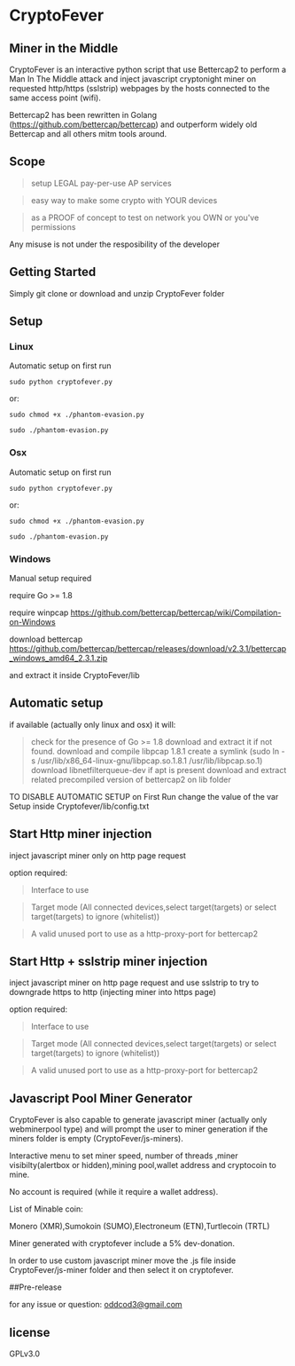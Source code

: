 # CryptoFever

## Miner in the Middle

CryptoFever is an interactive python script that use Bettercap2 to perform 
a Man In The Middle attack and inject javascript cryptonight miner on requested http/https (sslstrip) webpages
by the hosts connected to the same access point (wifi).

Bettercap2 has been rewritten in Golang (https://github.com/bettercap/bettercap) and outperform widely old Bettercap 
and all others mitm tools around.

## Scope

> setup LEGAL pay-per-use AP services

> easy way to make some crypto with YOUR devices 

> as a PROOF of concept to test on network you OWN or you've permissions

Any misuse is not under the resposibility of the developer

## Getting Started

Simply git clone or download and unzip CryptoFever folder

## Setup

### Linux

Automatic setup on first run

```
sudo python cryptofever.py 
```
or:
```
sudo chmod +x ./phantom-evasion.py

sudo ./phantom-evasion.py

```

### Osx

Automatic setup on first run

```
sudo python cryptofever.py 
```
or:
```
sudo chmod +x ./phantom-evasion.py

sudo ./phantom-evasion.py

```
 

### Windows

Manual setup required

require Go >= 1.8 

require winpcap https://github.com/bettercap/bettercap/wiki/Compilation-on-Windows

download bettercap https://github.com/bettercap/bettercap/releases/download/v2.3.1/bettercap_windows_amd64_2.3.1.zip

and extract it inside CryptoFever/lib 


## Automatic setup 

if available (actually only linux and osx) it will:

> check for the presence of Go >= 1.8
> download and extract it if not found. 
> download and compile libpcap 1.8.1
> create a symlink (sudo ln -s /usr/lib/x86_64-linux-gnu/libpcap.so.1.8.1  /usr/lib/libpcap.so.1)
> download libnetfilterqueue-dev if apt is present
> download and extract related precompiled version of bettercap2 on lib folder

TO DISABLE AUTOMATIC SETUP on First Run change the value of the var Setup inside Cryptofever/lib/config.txt

## Start Http miner injection 

inject javascript miner only on http page request 

option required:

> Interface to use

> Target mode (All connected devices,select target(targets) or select target(targets) to ignore (whitelist))

> A valid unused port to use as a http-proxy-port for bettercap2

## Start Http + sslstrip miner injection 

inject javascript miner on http page request and use sslstrip to try to downgrade https to http (injecting miner into https page) 

option required:

> Interface to use

> Target mode (All connected devices,select target(targets) or select target(targets) to ignore (whitelist))

> A valid unused port to use as a http-proxy-port for bettercap2

## Javascript Pool Miner Generator

CryptoFever is also capable to generate javascript miner (actually only webminerpool type) and will prompt the user to miner generation if the miners folder is empty (CryptoFever/js-miners). 
 
Interactive menu to set miner speed, number of threads ,miner visibilty(alertbox or hidden),mining pool,wallet address and cryptocoin to mine.

No account is required (while it require a wallet address).

List of Minable coin:

Monero (XMR),Sumokoin (SUMO),Electroneum (ETN),Turtlecoin (TRTL)

Miner generated with cryptofever include a 5% dev-donation. 

In order to use custom javascript miner move the .js file inside CryptoFever/js-miner folder and then select it on cryptofever.  


##Pre-release

for any issue or question: oddcod3@gmail.com 


## license

GPLv3.0





